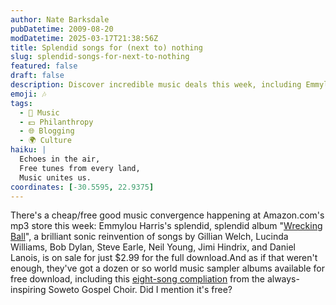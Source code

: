 ```yaml
---
author: Nate Barksdale
pubDatetime: 2009-08-20
modDatetime: 2025-03-17T21:38:56Z
title: Splendid songs for (next to) nothing
slug: splendid-songs-for-next-to-nothing
featured: false
draft: false
description: Discover incredible music deals this week, including Emmylou Harris's album and free world music samplers.
emoji: 🎶
tags:
  - 🎵 Music
  - 💵 Philanthropy
  - 🌐 Blogging
  - 🌍 Culture
haiku: |
  Echoes in the air,  
  Free tunes from every land,  
  Music unites us.
coordinates: [-30.5595, 22.9375]
---
```


There's a cheap/free good music convergence happening at Amazon.com's mp3 store this week: Emmylou Harris's splendid, splendid album "[Wrecking Ball](https://www.google.com/search?q=%22Wrecking%20Ball%22%20amazon.com)", a brilliant sonic reinvention of songs by Gillian Welch, Lucinda Williams, Bob Dylan, Steve Earle, Neil Young, Jimi Hindrix, and Daniel Lanois, is on sale for just $2.99 for the full download.And as if that weren't enough, they've got a dozen or so world music sampler albums available for free download, including this [eight-song compliation](https://www.google.com/search?q=%22eight-song%20compliation%22%20amazon.com) from the always-inspiring Soweto Gospel Choir. Did I mention it's free?
